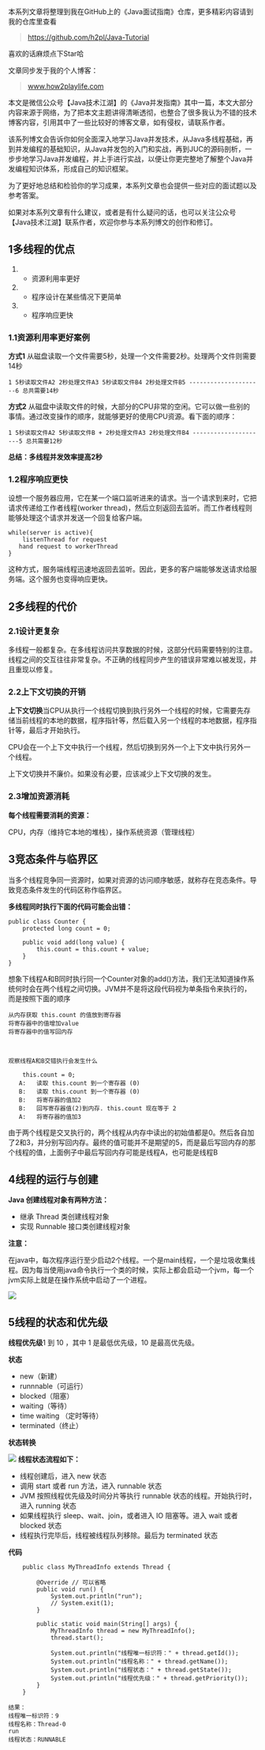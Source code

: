 

本系列文章将整理到我在GitHub上的《Java面试指南》仓库，更多精彩内容请到我的仓库里查看
> https://github.com/h2pl/Java-Tutorial

喜欢的话麻烦点下Star哈

文章同步发于我的个人博客：
> www.how2playlife.com

本文是微信公众号【Java技术江湖】的《Java并发指南》其中一篇，本文大部分内容来源于网络，为了把本文主题讲得清晰透彻，也整合了很多我认为不错的技术博客内容，引用其中了一些比较好的博客文章，如有侵权，请联系作者。

该系列博文会告诉你如何全面深入地学习Java并发技术，从Java多线程基础，再到并发编程的基础知识，从Java并发包的入门和实战，再到JUC的源码剖析，一步步地学习Java并发编程，并上手进行实战，以便让你更完整地了解整个Java并发编程知识体系，形成自己的知识框架。

为了更好地总结和检验你的学习成果，本系列文章也会提供一些对应的面试题以及参考答案。

如果对本系列文章有什么建议，或者是有什么疑问的话，也可以关注公众号【Java技术江湖】联系作者，欢迎你参与本系列博文的创作和修订。
<!--more -->

## 1多线程的优点

1.  - 资源利用率更好
2.  - 程序设计在某些情况下更简单
3.  - 程序响应更快

### 1.1资源利用率更好案例

**方式1**
从磁盘读取一个文件需要5秒，处理一个文件需要2秒。处理两个文件则需要14秒

```
1 5秒读取文件A2 2秒处理文件A3 5秒读取文件B4 2秒处理文件B5 ---------------------6 总共需要14秒
```

**方式2**
从磁盘中读取文件的时候，大部分的CPU非常的空闲。它可以做一些别的事情。通过改变操作的顺序，就能够更好的使用CPU资源。看下面的顺序：

```
1 5秒读取文件A2 5秒读取文件B + 2秒处理文件A3 2秒处理文件B4 ---------------------5 总共需要12秒
```

**总结：多线程并发效率提高2秒**


### 1.2程序响应更快

设想一个服务器应用，它在某一个端口监听进来的请求。当一个请求到来时，它把请求传递给工作者线程(worker thread)，然后立刻返回去监听。而工作者线程则能够处理这个请求并发送一个回复给客户端。
```
while(server is active){
    listenThread for request
   hand request to workerThread
}
```

这种方式，服务端线程迅速地返回去监听。因此，更多的客户端能够发送请求给服务端。这个服务也变得响应更快。

## 2多线程的代价

### 2.1设计更复杂

多线程一般都复杂。在多线程访问共享数据的时候，这部分代码需要特别的注意。线程之间的交互往往非常复杂。不正确的线程同步产生的错误非常难以被发现，并且重现以修复。

### 2.2上下文切换的开销

**上下文切换**当CPU从执行一个线程切换到执行另外一个线程的时候，它需要先存储当前线程的本地的数据，程序指针等，然后载入另一个线程的本地数据，程序指针等，最后才开始执行。

CPU会在一个上下文中执行一个线程，然后切换到另外一个上下文中执行另外一个线程。

上下文切换并不廉价。如果没有必要，应该减少上下文切换的发生。

### 2.3增加资源消耗

**每个线程需要消耗的资源：**

CPU，内存（维持它本地的堆栈），操作系统资源（管理线程）

## 3竞态条件与临界区

当多个线程竞争同一资源时，如果对资源的访问顺序敏感，就称存在竞态条件。导致竞态条件发生的代码区称作临界区。

**多线程同时执行下面的代码可能会出错：**

```
public class Counter {
    protected long count = 0;
 
    public void add(long value) {
        this.count = this.count + value;
    }
}
```
想象下线程A和B同时执行同一个Counter对象的add()方法，我们无法知道操作系统何时会在两个线程之间切换。JVM并不是将这段代码视为单条指令来执行的，而是按照下面的顺序


    从内存获取 this.count 的值放到寄存器
    将寄存器中的值增加value
    将寄存器中的值写回内存
     
     
     
    观察线程A和B交错执行会发生什么
     
    	this.count = 0;
       A:	读取 this.count 到一个寄存器 (0)
       B:	读取 this.count 到一个寄存器 (0)
       B: 	将寄存器的值加2
       B:	回写寄存器值(2)到内存. this.count 现在等于 2
       A:	将寄存器的值加3


由于两个线程是交叉执行的，两个线程从内存中读出的初始值都是0。然后各自加了2和3，并分别写回内存。最终的值可能并不是期望的5，而是最后写回内存的那个线程的值，上面例子中最后写回内存可能是线程A，也可能是线程B
 
## **4**线程的运行与创建

**Java 创建线程对象有两种方法：**

*   继承 Thread 类创建线程对象
*   实现 Runnable 接口类创建线程对象

**注意：**

在java中，每次程序运行至少启动2个线程。一个是main线程，一个是垃圾收集线程。因为每当使用java命令执行一个类的时候，实际上都会启动一个jvm，每一个jvm实际上就是在操作系统中启动了一个进程。

![](https://java-tutorial.oss-cn-shanghai.aliyuncs.com/20230404183859.png)
## 5线程的状态和优先级

**线程优先级**1 到 10 ，其中 1 是最低优先级，10 是最高优先级。

**状态**

*   new（新建）
*   runnnable（可运行）
*   blocked（阻塞）
*   waiting（等待）
*   time waiting （定时等待）
*   terminated（终止）

**状态转换**

![](https://java-tutorial.oss-cn-shanghai.aliyuncs.com/20230404183924.png)
**线程状态流程如下：**

*   线程创建后，进入 new 状态
*   调用 start 或者 run 方法，进入 runnable 状态
*   JVM 按照线程优先级及时间分片等执行 runnable 状态的线程。开始执行时，进入 running 状态
*   如果线程执行 sleep、wait、join，或者进入 IO 阻塞等。进入 wait 或者 blocked 状态
*   线程执行完毕后，线程被线程队列移除。最后为 terminated 状态

**代码**

```
    public class MyThreadInfo extends Thread {
     
    	@Override // 可以省略
    	public void run() {
    		System.out.println("run");
    		// System.exit(1);
    	}
     
    	public static void main(String[] args) {
    		MyThreadInfo thread = new MyThreadInfo();
    		thread.start();
     
    		System.out.println("线程唯一标识符：" + thread.getId());
    		System.out.println("线程名称：" + thread.getName());
    		System.out.println("线程状态：" + thread.getState());
    		System.out.println("线程优先级：" + thread.getPriority());
    	}
    }
```     
    结果：
    线程唯一标识符：9
    线程名称：Thread-0
    run
    线程状态：RUNNABLE




